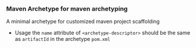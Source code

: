 ### Maven Archetype for maven archetyping

A minimal archetype for customized maven project scaffolding

* Usage
the `name` attribute of `<archetype-descriptor>` should be the same as `artifactId` in the archetype `pom.xml`